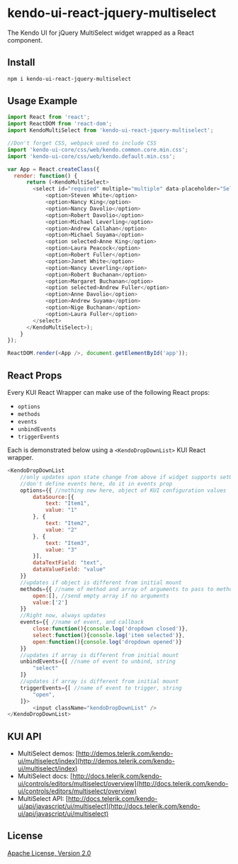 # kendo-ui-react-jquery-multiselect

The Kendo UI for jQuery MultiSelect widget wrapped as a React component.

## Install

```bash
npm i kendo-ui-react-jquery-multiselect
```

## Usage Example

```javascript
import React from 'react';
import ReactDOM from 'react-dom';
import KendoMultiSelect from 'kendo-ui-react-jquery-multiselect';

//Don't forget CSS, webpack used to include CSS
import 'kendo-ui-core/css/web/kendo.common.core.min.css';
import 'kendo-ui-core/css/web/kendo.default.min.css';

var App = React.createClass({
  render: function() {
	  return (<KendoMultiSelect>
	  	<select id="required" multiple="multiple" data-placeholder="Select attendees...">
            <option>Steven White</option>
            <option>Nancy King</option>
            <option>Nancy Davolio</option>
            <option>Robert Davolio</option>
            <option>Michael Leverling</option>
            <option>Andrew Callahan</option>
            <option>Michael Suyama</option>
            <option selected>Anne King</option>
            <option>Laura Peacock</option>
            <option>Robert Fuller</option>
            <option>Janet White</option>
            <option>Nancy Leverling</option>
            <option>Robert Buchanan</option>
            <option>Margaret Buchanan</option>
            <option selected>Andrew Fuller</option>
            <option>Anne Davolio</option>
            <option>Andrew Suyama</option>
            <option>Nige Buchanan</option>
            <option>Laura Fuller</option>
        </select>
	  </KendoMultiSelect>);
	}
});

ReactDOM.render(<App />, document.getElementById('app'));
```

## React Props

Every KUI React Wrapper can make use of the following React props:

* `options`
* `methods`
* `events`
* `unbindEvents`
* `triggerEvents`

Each is demonstrated below using a `<KendoDropDownList>` KUI React wrapper.

```javascript
<KendoDropDownList
	//only updates upon state change from above if widget supports setOptions()
	//don't define events here, do it in events prop
	options={{ //nothing new here, object of KUI configuration values
		dataSource:[{
			text: "Item1",
			value: "1"
		}, {
			text: "Item2",
			value: "2"
		}, {
			text: "Item3",
			value: "3"
		}],
		dataTextField: "text",
		dataValueField: "value"
	}}
	//updates if object is different from initial mount
	methods={{ //name of method and array of arguments to pass to method
		open:[], //send empty array if no arguments
		value:['2']
	}}
	//Right now, always updates
	events={{ //name of event, and callback
		close:function(){console.log('dropdown closed')},
		select:function(){console.log('item selected')},
		open:function(){console.log('dropdown opened')}
	}}
	//updates if array is different from initial mount
	unbindEvents={[ //name of event to unbind, string
		"select"
	]}
	//updates if array is different from initial mount
	triggerEvents={[ //name of event to trigger, string
		"open",
	]}>
		<input className="kendoDropDownList" />
</KendoDropDownList>
```

## KUI API

* MultiSelect demos: [http://demos.telerik.com/kendo-ui/multiselect/index](http://demos.telerik.com/kendo-ui/multiselect/index)
* MultiSelect docs: [http://docs.telerik.com/kendo-ui/controls/editors/multiselect/overview](http://docs.telerik.com/kendo-ui/controls/editors/multiselect/overview)
* MultiSelect API: [http://docs.telerik.com/kendo-ui/api/javascript/ui/multiselect](http://docs.telerik.com/kendo-ui/api/javascript/ui/multiselect)

## License

[Apache License, Version 2.0](http://www.apache.org/licenses/LICENSE-2.0)
